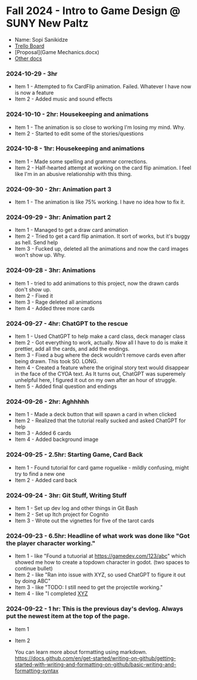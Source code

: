# Fall 2024 - Intro to Game Design @ SUNY New Paltz
* Name: Sopi Sanikidze
* [Trello Board](https://trello.com/b/PMdKT5Cf/game-design-task-list)
* [Proposal](Game Mechanics.docx)
* [Other docs](todo)

### 2024-10-29 - 3hr
* Item 1 - Attempted to fix CardFlip animation. Failed. Whatever I have now is now a feature
* Item 2 - Added music and sound effects

### 2024-10-10 - 2hr: Housekeeping and animations
* Item 1 - The animation is so close to working I'm losing my mind. Why.
* Item 2 - Started to edit some of the stories/questions

### 2024-10-8 - 1hr: Housekeeping and animations
* Item 1 - Made some spelling and grammar corrections.
* Item 2 - Half-hearted attempt at working on the card flip animation. I feel like I'm in an abusive relationship with this thing.

### 2024-09-30 - 2hr: Animation part 3
* Item 1 - The animation is like 75% working. I have no idea how to fix it.

### 2024-09-29 - 3hr: Animation part 2
* Item 1 - Managed to get a draw card animation
* Item 2 - Tried to get a card flip animation. It sort of works, but it's buggy as hell. Send help
* Item 3 - Fucked up, deleted all the animations and now the card images won't show up. Why.

### 2024-09-28 - 3hr: Animations
* Item 1 - tried to add animations to this project, now the drawn cards don't show up.
* Item 2 - Fixed it
* Item 3 - Rage deleted all animations
* Item 4 - Added three more cards

### 2024-09-27 - 4hr: ChatGPT to the rescue
* Item 1 - Used ChatGPT to help make a card class, deck manager class
* Item 2 - Got everything to work, actually. Now all I have to do is make it prettier, add all the cards, and add the endings.
* Item 3 - Fixed a bug where the deck wouldn't remove cards even after being drawn. This took SO. LONG.
* Item 4 - Created a feature where the original story text would disappear in the face of the CYOA text. As It turns out, ChatGPT was superemely unhelpful here, I figured it out on my own after an hour of struggle.
* Item 5 - Added final question and endings

### 2024-09-26 - 2hr: Aghhhhh
* Item 1 - Made a deck button that will spawn a card in when clicked
* Item 2 - Realized that the tutorial really sucked and asked ChatGPT for help
* Item 3 - Added 6 cards
* Item 4 - Added background image

### 2024-09-25 - 2.5hr: Starting Game, Card Back
* Item 1 - Found tutorial for card game roguelike - mildly confusing, might try to find a new one
* Item 2 - Added card back

### 2024-09-24 - 3hr: Git Stuff, Writing Stuff
* Item 1 - Set up dev log and other things in Git Bash
* Item 2 - Set up Itch project for Cognito
* Item 3 - Wrote out the vignettes for five of the tarot cards

### 2024-09-23 - 6.5hr: Headline of what work was done like "Got the player character working."
* Item 1 - like "Found a tutuorial at https://gamedev.com/123/abc" which showed me how to create a
  topdown character in godot. (two spaces to continue bullet)
* Item 2 - like "Ran into issue with XYZ, so used ChatGPT to figure it out by doing ABC"
* Item 3 - like "TODO: I still need to get the projectile working."
* Item 4 - like "I completed [XYZ](some-link-to-ticket)

### 2024-09-22 - 1 hr: This is the previous day's devlog. Always put the newest item at the top of the page.
* Item 1
* Item 2

  You can learn more about formatting using markdown.
https://docs.github.com/en/get-started/writing-on-github/getting-started-with-writing-and-formatting-on-github/basic-writing-and-formatting-syntax
